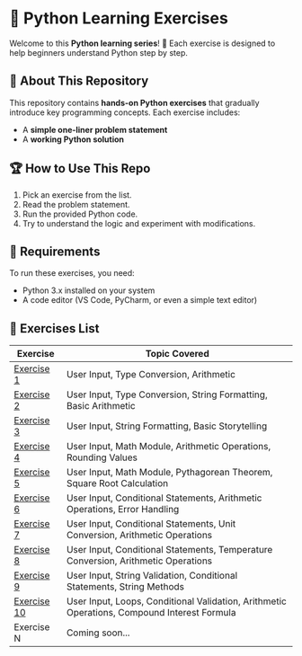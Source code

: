 
# 🚀 Python Learning Exercises  

Welcome to this **Python learning series**! 🐍 Each exercise is designed to help beginners understand Python step by step.  

## 📖 About This Repository  
This repository contains **hands-on Python exercises** that gradually introduce key programming concepts. Each exercise includes:  
- A **simple one-liner problem statement**  
- A **working Python solution** 

## 🏆 How to Use This Repo  
1. Pick an exercise from the list.  
2. Read the problem statement.  
3. Run the provided Python code.  
4. Try to understand the logic and experiment with modifications.

## 🔧 Requirements  
To run these exercises, you need:  
- Python 3.x installed on your system  
- A code editor (VS Code, PyCharm, or even a simple text editor)

## 📌 Exercises List  
| Exercise | Topic Covered |
|----------|--------------|
| [Exercise 1](https://github.com/darshan-theDC/handsON-python-daily-exercise/blob/main/exercise01.py) | User Input, Type Conversion, Arithmetic |
| [Exercise 2](https://github.com/darshan-theDC/handsON-python-daily-exercise/blob/main/exercise02.py) | User Input, Type Conversion, String Formatting, Basic Arithmetic |
| [Exercise 3](https://github.com/darshan-theDC/handsON-python-daily-exercise/blob/main/exercise03.py) | User Input, String Formatting, Basic Storytelling |
| [Exercise 4](https://github.com/darshan-theDC/handsON-python-daily-exercise/blob/main/exercise04.py) | User Input, Math Module, Arithmetic Operations, Rounding Values |
| [Exercise 5](https://github.com/darshan-theDC/handsON-python-daily-exercise/blob/main/exercise05.py) | User Input, Math Module, Pythagorean Theorem, Square Root Calculation |
| [Exercise 6](https://github.com/darshan-theDC/handsON-python-daily-exercise/blob/main/exercise06.py) | User Input, Conditional Statements, Arithmetic Operations, Error Handling |
| [Exercise 7](https://github.com/darshan-theDC/handsON-python-daily-exercise/blob/main/exercise07.py) | User Input, Conditional Statements, Unit Conversion, Arithmetic Operations |
| [Exercise 8](https://github.com/darshan-theDC/handsON-python-daily-exercise/blob/main/exercise08.py) | User Input, Conditional Statements, Temperature Conversion, Arithmetic Operations |
| [Exercise 9](https://github.com/darshan-theDC/handsON-python-daily-exercise/blob/main/exercise09.py) | User Input, String Validation, Conditional Statements, String Methods |
| [Exercise 10](https://github.com/darshan-theDC/handsON-python-daily-exercise/blob/main/exercise10.py) | User Input, Loops, Conditional Validation, Arithmetic Operations, Compound Interest Formula |
| Exercise N | Coming soon... |
